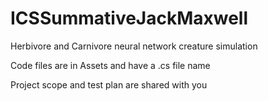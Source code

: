 # ICSSummativeJackMaxwell
Herbivore and Carnivore neural network creature simulation

Code files are in Assets and have a .cs file name

Project scope and test plan are shared with you
